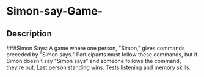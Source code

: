 # Simon-say-Game-
## Description
 ###Simon Says: A game where one person, "Simon," gives commands preceded by "Simon says." Participants must follow these commands, but if Simon doesn't say "Simon says" and someone follows the command, they're out. Last person standing wins. Tests listening and memory skills.
